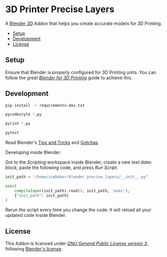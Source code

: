 # 3D Printer Precise Layers

A [Blender 3D](https://www.blender.org) Addon that helps you create accurate models for 3D Printing.

- [Setup](#setup])
- [Development](#development)
- [License](#license)

## Setup

Ensure that Blender is properly configured for 3D Printing units. You can follow the great [_Blender for 3D Printing_](https://daler.github.io/blender-for-3d-printing/interface/transforms.html#units) guide to achieve this.

## Development

```sh
pip install -r requirements-dev.txt

pycodestyle *.py

pylint *.py

pytest
```

Read Blender's [Tips and Tricks](https://docs.blender.org/api/current/info_tips_and_tricks.html) and [Gotchas](https://docs.blender.org/api/current/info_gotcha.html).

Developing inside Blender:

Got to the _Scripting_ workspace inside Blender, create a new _text data-block_, paste the following code, and press _Run Script_:

```python
init_path = "/home/icebaker/blender_precise_layers/__init__.py"

exec(
    compile(open(init_path).read(), init_path, 'exec'),
    {"init_path": init_path}
)
```

Rerun the script every time you change the code: It will reload all your updated code inside Blender.

## License

This Addon is licensed under _[GNU General Public License version 3](https://www.gnu.org/licenses/gpl-3.0.html)_, following [Blender's license](https://www.blender.org/about/license/).
